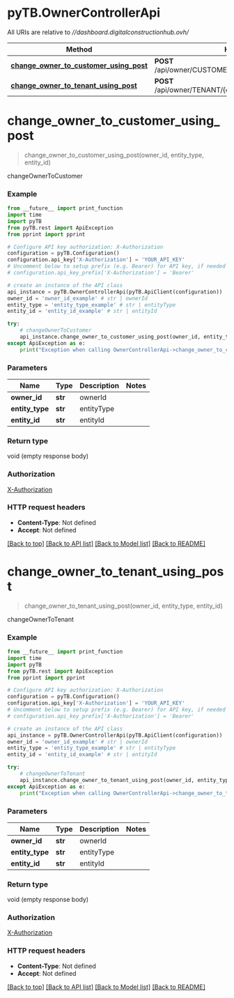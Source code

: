 # pyTB.OwnerControllerApi

All URIs are relative to *//dashboard.digitalconstructionhub.ovh/*

Method | HTTP request | Description
------------- | ------------- | -------------
[**change_owner_to_customer_using_post**](OwnerControllerApi.md#change_owner_to_customer_using_post) | **POST** /api/owner/CUSTOMER/{ownerId}/{entityType}/{entityId} | changeOwnerToCustomer
[**change_owner_to_tenant_using_post**](OwnerControllerApi.md#change_owner_to_tenant_using_post) | **POST** /api/owner/TENANT/{ownerId}/{entityType}/{entityId} | changeOwnerToTenant

# **change_owner_to_customer_using_post**
> change_owner_to_customer_using_post(owner_id, entity_type, entity_id)

changeOwnerToCustomer

### Example
```python
from __future__ import print_function
import time
import pyTB
from pyTB.rest import ApiException
from pprint import pprint

# Configure API key authorization: X-Authorization
configuration = pyTB.Configuration()
configuration.api_key['X-Authorization'] = 'YOUR_API_KEY'
# Uncomment below to setup prefix (e.g. Bearer) for API key, if needed
# configuration.api_key_prefix['X-Authorization'] = 'Bearer'

# create an instance of the API class
api_instance = pyTB.OwnerControllerApi(pyTB.ApiClient(configuration))
owner_id = 'owner_id_example' # str | ownerId
entity_type = 'entity_type_example' # str | entityType
entity_id = 'entity_id_example' # str | entityId

try:
    # changeOwnerToCustomer
    api_instance.change_owner_to_customer_using_post(owner_id, entity_type, entity_id)
except ApiException as e:
    print("Exception when calling OwnerControllerApi->change_owner_to_customer_using_post: %s\n" % e)
```

### Parameters

Name | Type | Description  | Notes
------------- | ------------- | ------------- | -------------
 **owner_id** | **str**| ownerId | 
 **entity_type** | **str**| entityType | 
 **entity_id** | **str**| entityId | 

### Return type

void (empty response body)

### Authorization

[X-Authorization](../README.md#X-Authorization)

### HTTP request headers

 - **Content-Type**: Not defined
 - **Accept**: Not defined

[[Back to top]](#) [[Back to API list]](../README.md#documentation-for-api-endpoints) [[Back to Model list]](../README.md#documentation-for-models) [[Back to README]](../README.md)

# **change_owner_to_tenant_using_post**
> change_owner_to_tenant_using_post(owner_id, entity_type, entity_id)

changeOwnerToTenant

### Example
```python
from __future__ import print_function
import time
import pyTB
from pyTB.rest import ApiException
from pprint import pprint

# Configure API key authorization: X-Authorization
configuration = pyTB.Configuration()
configuration.api_key['X-Authorization'] = 'YOUR_API_KEY'
# Uncomment below to setup prefix (e.g. Bearer) for API key, if needed
# configuration.api_key_prefix['X-Authorization'] = 'Bearer'

# create an instance of the API class
api_instance = pyTB.OwnerControllerApi(pyTB.ApiClient(configuration))
owner_id = 'owner_id_example' # str | ownerId
entity_type = 'entity_type_example' # str | entityType
entity_id = 'entity_id_example' # str | entityId

try:
    # changeOwnerToTenant
    api_instance.change_owner_to_tenant_using_post(owner_id, entity_type, entity_id)
except ApiException as e:
    print("Exception when calling OwnerControllerApi->change_owner_to_tenant_using_post: %s\n" % e)
```

### Parameters

Name | Type | Description  | Notes
------------- | ------------- | ------------- | -------------
 **owner_id** | **str**| ownerId | 
 **entity_type** | **str**| entityType | 
 **entity_id** | **str**| entityId | 

### Return type

void (empty response body)

### Authorization

[X-Authorization](../README.md#X-Authorization)

### HTTP request headers

 - **Content-Type**: Not defined
 - **Accept**: Not defined

[[Back to top]](#) [[Back to API list]](../README.md#documentation-for-api-endpoints) [[Back to Model list]](../README.md#documentation-for-models) [[Back to README]](../README.md)

